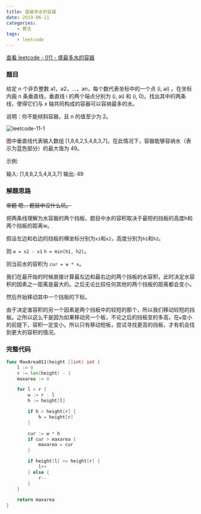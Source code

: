 ```yaml
---
title: 盛最多水的容器
date: 2019-06-11
categories:
    - 算法
tags:
    - leetcode
---
```


[查看 leetcode - 011 - 盛最多水的容器](https://leetcode.com/problems/container-with-most-wate/ "leetcode - 011 - 盛最多水的容器")

### 题目

给定 n 个非负整数 a1，a2，...，an，每个数代表坐标中的一个点 (i, ai) 。在坐标内画 n 条垂直线，垂直线 i 的两个端点分别为 (i, ai) 和 (i, 0)。找出其中的两条线，使得它们与 x 轴共同构成的容器可以容纳最多的水。

说明：你不能倾斜容器，且 n 的值至少为 2。

![leetcode-11-1](https://aliyun-lc-upload.oss-cn-hangzhou.aliyuncs.com/aliyun-lc-upload/uploads/2018/07/25/question_11.jpg "leetcode-11-1")

图中垂直线代表输入数组 [1,8,6,2,5,4,8,3,7]。在此情况下，容器能够容纳水（表示为蓝色部分）的最大值为 49。

示例:

输入: [1,8,6,2,5,4,8,3,7]
输出: 49

<!-- more -->

### 解题思路

~~审题 嗯... 题目中没什么坑。~~

把两条线理解为水容器的两个挡板，题目中水的容积取决于最短的挡板的高度h和两个挡板的距离w。

假设左边和右边的挡板的横坐标分别为`x1`和`x2`，高度分别为`h1`和`h2`。

则 `w = x2 - x1` `h = min(h1, h2)`。

则当前水的容积为 `cur = w * x`。

我们在最开始的时候直接计算最左边和最右边的两个挡板的水容积，此时决定水容积的因素之一距离是最大的。之后无论比较任何其他的两个挡板的距离都会变小。

然后开始移动其中一个挡板的下标。

由于决定谁容积的另一个因素是两个挡板中的较短的那个，所以我们移动较短的挡板。之所以这么干是因为如果移动另一个板，不论之后的挡板变的多高，在`w`变小的前提下，容积一定变小。所以只有移动短板，尝试寻找更高的挡板，才有机会找到更大的容积的情况。

### 完整代码

```go
func MaxArea011(height []int) int {
	l := 0
	r := len(height) - 1
	maxarea := 0

	for l < r {
		w := r - l
		h := height[l]

		if h > height[r] {
			h = height[r]
		}

		cur := w * h
		if cur > maxarea {
			maxarea = cur
		}

		if height[l] <= height[r] {
			l++
		} else {
			r--
		}
	}

	return maxarea
}
```
